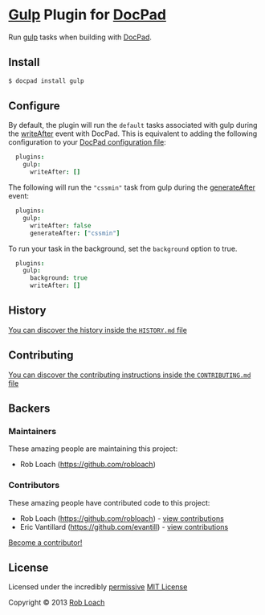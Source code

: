 # [Gulp](http://gulpjs.com) Plugin for [DocPad](http://docpad.org)

Run [gulp](http://gulpjs.com) tasks when building with [DocPad](https://docpad.org).


## Install

```bash
$ docpad install gulp
```


## Configure

By default, the plugin will run the `default` tasks associated with gulp during
the [writeAfter](http://docpad.org/docs/events#writeafter) event with DocPad.
This is equivalent to adding the following configuration to your [DocPad
configuration file](http://docpad.org/docs/config):

```coffeescript
  plugins:
    gulp:
      writeAfter: []
```

The following will run the `"cssmin"` task from gulp during the
[generateAfter](http://docpad.org/docs/events#generateafter) event:

```coffeescript
  plugins:
    gulp:
      writeAfter: false
      generateAfter: ["cssmin"]
```

To run your task in the background, set the `background` option to true.
```coffeescript
  plugins:
    gulp:
      background: true
      writeAfter: []
```


<!-- HISTORY/ -->

## History
[You can discover the history inside the `HISTORY.md` file](https://github.com/terminalpixel/docpad-plugin-gulp/blob/master/HISTORY.md#files)

<!-- /HISTORY -->


<!-- CONTRIBUTE/ -->

## Contributing
[You can discover the contributing instructions inside the `CONTRIBUTING.md` file](https://github.com/terminalpixel/docpad-plugin-gulp/blob/master/CONTRIBUTING.md#files)

<!-- /CONTRIBUTE -->


<!-- BACKERS/ -->

## Backers

### Maintainers

These amazing people are maintaining this project:

- Rob Loach (https://github.com/robloach)

### Contributors

These amazing people have contributed code to this project:

- Rob Loach (https://github.com/robloach) - [view contributions](https://github.com/robloach/docpad-plugin-grunt/commits?author=RobLoach)
- Eric Vantillard (https://github.com/evantill) - [view contributions](https://github.com/robloach/docpad-plugin-grunt/commits?author=evantill)

[Become a contributor!](https://github.com/robloach/docpad-plugin-grunt/blob/master/CONTRIBUTING.md#files)

<!-- /BACKERS -->


<!-- LICENSE/ -->

## License
Licensed under the incredibly [permissive](http://en.wikipedia.org/wiki/Permissive_free_software_licence) [MIT License](http://creativecommons.org/licenses/MIT/)

Copyright &copy; 2013 [Rob Loach](http://robloach.net)

<!-- /LICENSE -->
